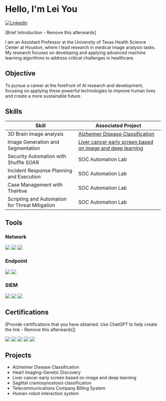 # Hello, I'm Lei You
[<img src="https://img.shields.io/badge/-LinkedIn-0072b1?&style=for-the-badge&logo=linkedin&logoColor=white" alt="LinkedIn">](https://www.linkedin.com/in/lei-you-b0a0331a6/)

[Brief Introduction - Remove this afterwards]

I am an Assistant Professor at the University of Texas Health Science Center at Houston, where I lead research in medical image analysis tasks. My research focuses on developing and applying advanced machine learning algorithms to address critical challenges in healthcare.

## Objective
To pursue a career at the forefront of AI research and development, focusing on applying these powerful technologies to improve human lives and create a more sustainable future.

## Skills

| Skill                                         | Associated Project         |
|-----------------------------------------------|----------------------------|
| 3D Brain image analysis          | <a href="https://github.com/lei-you/Alzheimer-Disease-Classification/blob/main/README.md">Alzheimer Disease Classification</a>|
| Image Generation and Segmentation | <a href="https://github.com/lei-you/Liver-cancer-early-screen-based-on-image-and-deep-learning/blob/main/README.md">Liver cancer early screen based on image and deep learning</a>|
| Security Automation with Shuffle SOAR         | SOC Automation Lab|
| Incident Response Planning and Execution      | SOC Automation Lab|
| Case Management with TheHive                  | SOC Automation Lab|
| Scripting and Automation for Threat Mitigation | SOC Automation Lab|

## Tools


### Network
<div>
    <img src="https://img.shields.io/badge/-Wireshark-1679A7?&style=for-the-badge&logo=Wireshark&logoColor=white" />
    <img src="https://img.shields.io/badge/-Suricata-EF3B2D?&style=for-the-badge&logo=Suricata&logoColor=white" />
    <img src="https://img.shields.io/badge/-Zeek-777BB4?&style=for-the-badge&logo=Zeek&logoColor=white" />
</div>

### Endpoint
<div>
    <img src="https://img.shields.io/badge/-Microsoft_Defender_for_Endpoint-00A4EF?&style=for-the-badge&logo=Microsoft&logoColor=white" />
    <img src="https://img.shields.io/badge/-Velociraptor-4B275F?&style=for-the-badge&logo=Velociraptor&logoColor=white" />
</div>

### SIEM
<div>
    <img src="https://img.shields.io/badge/-Microsoft_Sentinel-0078D4?&style=for-the-badge&logo=Microsoft&logoColor=white" />
    <img src="https://img.shields.io/badge/-Splunk-000000?&style=for-the-badge&logo=Splunk&logoColor=white" />
    <img src="https://img.shields.io/badge/-Elastic-005571?&style=for-the-badge&logo=Elastic&logoColor=white" />
</div>

## Certifications
[Provide certifications that you have obtained. Use ChatGPT to help create the link - Remove this afterwards]]
<div>
<img src="https://img.shields.io/badge/-Security%2B-FF0000?&style=for-the-badge&logo=CompTIA&logoColor=white" />
<img src="https://img.shields.io/badge/-Network%2B-007ACC?&style=for-the-badge&logo=CompTIA&logoColor=white" />
<img src="https://img.shields.io/badge/-A%2B-4D4D4D?&style=for-the-badge&logo=CompTIA&logoColor=white" />
<img src="https://img.shields.io/badge/-CDSA-006400?&style=for-the-badge&logoColor=white" />
<img src="https://img.shields.io/badge/-CCD-000080?&style=for-the-badge&logoColor=white" />
</div>

## Projects
- Alzheimer Disease Classification
- Heart Imaging-Genetic Discovery
- Liver cancer early screen based on image and deep learning
- Sagittal craniosynostosis classification
- Telecommunications Company Billing System
- Human-robot interaction system
